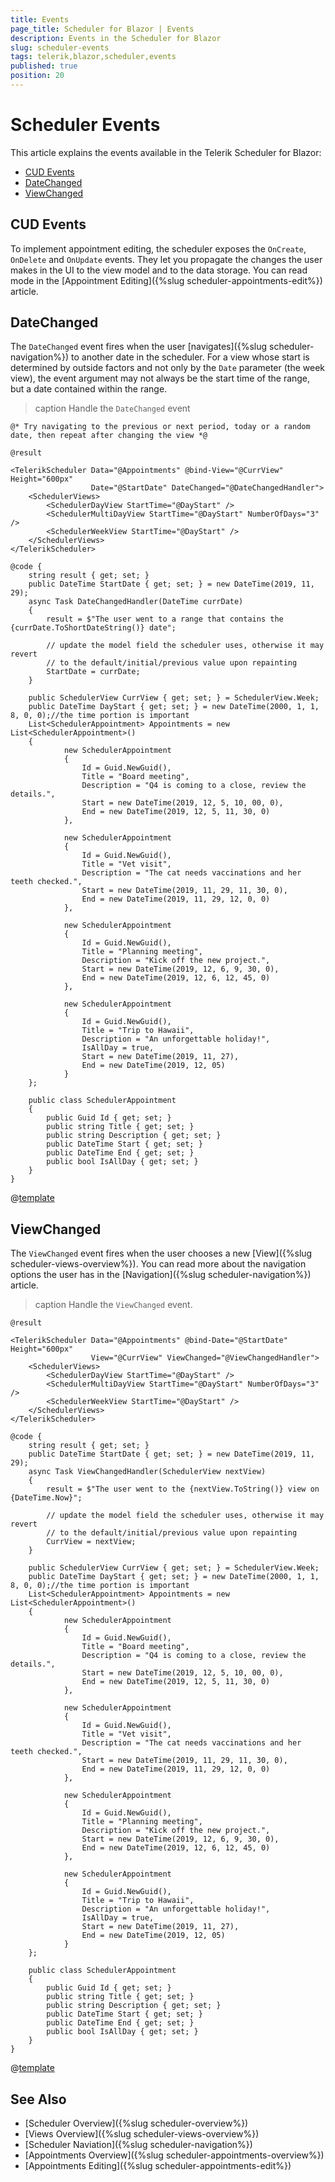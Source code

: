 ```yaml
---
title: Events
page_title: Scheduler for Blazor | Events
description: Events in the Scheduler for Blazor
slug: scheduler-events
tags: telerik,blazor,scheduler,events
published: true
position: 20
---
```


# Scheduler Events

This article explains the events available in the Telerik Scheduler for Blazor:

* [CUD Events](#cud-events)
* [DateChanged](#datechanged)
* [ViewChanged](#viewchanged)

## CUD Events

To implement appointment editing, the scheduler exposes the `OnCreate`, `OnDelete` and `OnUpdate` events. They let you propagate the changes the user makes in the UI to the view model and to the data storage. You can read mode in the [Appointment Editing]({%slug scheduler-appointments-edit%}) article.

## DateChanged

The `DateChanged` event fires when the user [navigates]({%slug scheduler-navigation%}) to another date in the scheduler. For a view whose start is determined by outside factors and not only by the `Date` parameter (the week view), the event argument may not always be the start time of the range, but a date contained within the range.

>caption Handle the `DateChanged` event


````CSHTML
@* Try navigating to the previous or next period, today or a random date, then repeat after changing the view *@

@result

<TelerikScheduler Data="@Appointments" @bind-View="@CurrView" Height="600px"
                  Date="@StartDate" DateChanged="@DateChangedHandler">
    <SchedulerViews>
        <SchedulerDayView StartTime="@DayStart" />
        <SchedulerMultiDayView StartTime="@DayStart" NumberOfDays="3" />
        <SchedulerWeekView StartTime="@DayStart" />
    </SchedulerViews>
</TelerikScheduler>

@code {
    string result { get; set; }
    public DateTime StartDate { get; set; } = new DateTime(2019, 11, 29);
    async Task DateChangedHandler(DateTime currDate)
    {
        result = $"The user went to a range that contains the {currDate.ToShortDateString()} date";

        // update the model field the scheduler uses, otherwise it may revert
        // to the default/initial/previous value upon repainting
        StartDate = currDate;
    }

    public SchedulerView CurrView { get; set; } = SchedulerView.Week;
    public DateTime DayStart { get; set; } = new DateTime(2000, 1, 1, 8, 0, 0);//the time portion is important
    List<SchedulerAppointment> Appointments = new List<SchedulerAppointment>()
    {
            new SchedulerAppointment
            {
                Id = Guid.NewGuid(),
                Title = "Board meeting",
                Description = "Q4 is coming to a close, review the details.",
                Start = new DateTime(2019, 12, 5, 10, 00, 0),
                End = new DateTime(2019, 12, 5, 11, 30, 0)
            },

            new SchedulerAppointment
            {
                Id = Guid.NewGuid(),
                Title = "Vet visit",
                Description = "The cat needs vaccinations and her teeth checked.",
                Start = new DateTime(2019, 11, 29, 11, 30, 0),
                End = new DateTime(2019, 11, 29, 12, 0, 0)
            },

            new SchedulerAppointment
            {
                Id = Guid.NewGuid(),
                Title = "Planning meeting",
                Description = "Kick off the new project.",
                Start = new DateTime(2019, 12, 6, 9, 30, 0),
                End = new DateTime(2019, 12, 6, 12, 45, 0)
            },

            new SchedulerAppointment
            {
                Id = Guid.NewGuid(),
                Title = "Trip to Hawaii",
                Description = "An unforgettable holiday!",
                IsAllDay = true,
                Start = new DateTime(2019, 11, 27),
                End = new DateTime(2019, 12, 05)
            }
    };

    public class SchedulerAppointment
    {
        public Guid Id { get; set; }
        public string Title { get; set; }
        public string Description { get; set; }
        public DateTime Start { get; set; }
        public DateTime End { get; set; }
        public bool IsAllDay { get; set; }
    }
}
````


@[template](/_contentTemplates/common/general-info.md#event-callback-can-be-async)





## ViewChanged

The `ViewChanged` event fires when the user chooses a new [View]({%slug scheduler-views-overview%}). You can read more about the navigation options the user has in the [Navigation]({%slug scheduler-navigation%}) article.

>caption Handle the `ViewChanged` event.

````CSHTML
@result

<TelerikScheduler Data="@Appointments" @bind-Date="@StartDate" Height="600px"
                  View="@CurrView" ViewChanged="@ViewChangedHandler">
    <SchedulerViews>
        <SchedulerDayView StartTime="@DayStart" />
        <SchedulerMultiDayView StartTime="@DayStart" NumberOfDays="3" />
        <SchedulerWeekView StartTime="@DayStart" />
    </SchedulerViews>
</TelerikScheduler>

@code {
    string result { get; set; }
    public DateTime StartDate { get; set; } = new DateTime(2019, 11, 29);
    async Task ViewChangedHandler(SchedulerView nextView)
    {
        result = $"The user went to the {nextView.ToString()} view on {DateTime.Now}";

        // update the model field the scheduler uses, otherwise it may revert
        // to the default/initial/previous value upon repainting
        CurrView = nextView;
    }

    public SchedulerView CurrView { get; set; } = SchedulerView.Week;
    public DateTime DayStart { get; set; } = new DateTime(2000, 1, 1, 8, 0, 0);//the time portion is important
    List<SchedulerAppointment> Appointments = new List<SchedulerAppointment>()
    {
            new SchedulerAppointment
            {
                Id = Guid.NewGuid(),
                Title = "Board meeting",
                Description = "Q4 is coming to a close, review the details.",
                Start = new DateTime(2019, 12, 5, 10, 00, 0),
                End = new DateTime(2019, 12, 5, 11, 30, 0)
            },

            new SchedulerAppointment
            {
                Id = Guid.NewGuid(),
                Title = "Vet visit",
                Description = "The cat needs vaccinations and her teeth checked.",
                Start = new DateTime(2019, 11, 29, 11, 30, 0),
                End = new DateTime(2019, 11, 29, 12, 0, 0)
            },

            new SchedulerAppointment
            {
                Id = Guid.NewGuid(),
                Title = "Planning meeting",
                Description = "Kick off the new project.",
                Start = new DateTime(2019, 12, 6, 9, 30, 0),
                End = new DateTime(2019, 12, 6, 12, 45, 0)
            },

            new SchedulerAppointment
            {
                Id = Guid.NewGuid(),
                Title = "Trip to Hawaii",
                Description = "An unforgettable holiday!",
                IsAllDay = true,
                Start = new DateTime(2019, 11, 27),
                End = new DateTime(2019, 12, 05)
            }
    };

    public class SchedulerAppointment
    {
        public Guid Id { get; set; }
        public string Title { get; set; }
        public string Description { get; set; }
        public DateTime Start { get; set; }
        public DateTime End { get; set; }
        public bool IsAllDay { get; set; }
    }
}
````

@[template](/_contentTemplates/common/general-info.md#event-callback-can-be-async)


## See Also

* [Scheduler Overview]({%slug scheduler-overview%})
* [Views Overview]({%slug scheduler-views-overview%})
* [Scheduler Naviation]({%slug scheduler-navigation%})
* [Appointments Overview]({%slug scheduler-appointments-overview%})
* [Appointments Editing]({%slug scheduler-appointments-edit%})

